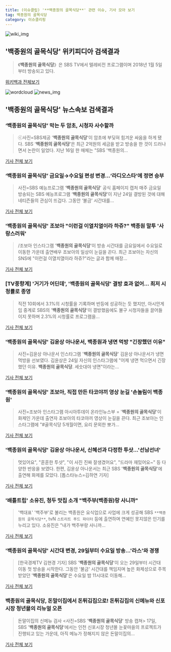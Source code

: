 ```yaml
---
title: (이슈클립) '**백종원의 골목식당**' 관련 이슈, 기사 모아 보기
tag: 백종원의 골목식당
category: 이슈클리핑
---
```

![wiki_img](https://user-images.githubusercontent.com/42597476/44503234-41136a80-a6d0-11e8-9071-6fc6418eafe4.png)
## **'**백종원의 골목식당**'** 위키피디아 검색결과
>《**백종원의 골목식당**》은 SBS TV에서 텔레비전 프로그램이며 2018년 1월 5일부터 방송되고 있다.

<a href="https://ko.wikipedia.org/wiki/백종원의 골목식당" target="_blank">위키백과 전체보기</a>

![wordcloud](https://s3.ap-northeast-2.amazonaws.com/lyrics101-wordcloud/2018-08-25-1535166087.png)
![news_img](https://user-images.githubusercontent.com/42597476/44507050-1206f400-a6e4-11e8-8d98-7ffbfebb353f.png)
## **'**백종원의 골목식당**'** 뉴스속보 검색결과
### ‘**백종원의 골목식당**’ 막는 두 암초, 시청자 사수할까

>ⓒ사진=SBS제공 '**백종원의 골목식당**'이 암초에 부딪혀 힘겨운 싸움을 하게 됐다. SBS ‘**백종원의 골목식당**’은 최근 2억원의 세금을 받고 방송을 한 것이 드러나면서 논란이 일었다. 지난 16일 한 매체는 "SBS '백종원의...

<a href="http://www.dailian.co.kr/news/view/734864/?sc=naver" target="_blank">기사 전체 보기</a>

### ‘**백종원의 골목식당**’ 금요일→수요일 편성 변경…‘라디오스타’에 정면 승부

>사진=SBS 예능프로그램 ‘**백종원의 골목식당**’ 공식 홈페이지 캡처 매주 금요일 방송되는 SBS 예능프로그램 ‘**백종원의 골목식당**’이 지난 24일 결방된 것에 대해 네티즌들의 관심이 뜨겁다. 그동안 ‘불금’ 시간대를...

<a href="http://view.asiae.co.kr/news/view.htm?idxno=2018082511230229427" target="_blank">기사 전체 보기</a>

### '**백종원의 골목식당**' 조보아 "이런걸 이열치열이라 하쥬?" 백종원 말투 '사랑스러워'

>/조보아 인스타그램  '**백종원의 골목식당**'이 방송 시간대를 금요일에서 수요일로 이동한 가운데 출연배우 조보아의 일상이 눈길을 끈다.   최근 조보아는 자신의 SNS에 "이런걸 이열치열이라 하쥬?"라는 글과 함께 매장...

<a href="http://www.kyeongin.com/main/view.php?key=20180825000822329" target="_blank">기사 전체 보기</a>

### [TV풍향계] '거기가 어딘데', '**백종원의 골목식당**' 결방 효과 없어... 최저 시청률로 종영

>직전 10회에서 3.1%의 시청률을 기록하며 반등에 성공하는 듯 했지만, 아시안게임 중계로 SBS의 '**백종원의 골목식당**'이 결방했음에도 불구 시청자들을 끌어들이지 못하며 2.3%의 시청률로 프로그램을...

<a href="http://www.sportsq.co.kr/news/articleView.html?idxno=299996" target="_blank">기사 전체 보기</a>

### '**백종원의 골목식당**' 김윤상 아나운서, 백종원과 냉면 먹방 "긴장했던 이유"

>사진=김윤상 아나운서 인스타그램 '**백종원의 골목식당**' 김윤상 아나운서가 냉면 먹방을 선보였다. 김윤상은 24일 자신의 인스타그램에 "어제 냉면 먹으면서 긴장했던 이유. **백종원의 골목식당**. 세숫대야 냉면"이라는...

<a href="http://sports.hankooki.com/lpage/entv/201808/sp20180825072612136730.htm" target="_blank">기사 전체 보기</a>

### '**백종원의 골목식당**' 조보아, 직접 만든 타코야끼 영상 눈길 '손놀림이 백종원'

>사진=조보아 인스타그램 아시아투데이 온라인뉴스부 = '**백종원의 골목식당**'이 화제인 가운데 출연자 조보아의 타코야끼 영상이 눈길을 끈다. 최근 조보아는 인스타그램에 "#골목식당 5개월이면, 요리 문외한 뽀가...

<a href="http://www.asiatoday.co.kr/view.php?key=20180825000708284" target="_blank">기사 전체 보기</a>

### '**백종원의 골목식당**' 김윤상 아나운서, 신혜선과 다정한 투샷…'선남선녀'

>멋있어요", "훈훈한 투샷", "이 사진 진짜 잘생겼어요", "드라마 재밌어요~" 등 다양한 반응을 보였다.   한편, 김윤상 아나운서는 최근 SBS '**백종원의 골목식당**'에 출연해 화제를 모았다.   [톱스타뉴스=김하연 기자]

<a href="http://www.topstarnews.net/news/articleView.html?idxno=470605" target="_blank">기사 전체 보기</a>

### '배틀트립' 소유진, 청두 맛집 소개 "백주부(백종원)랑 사니까"

>'백대표' '백주부'로 불리는 백종원은 요식업으로 사업에 크게 성공해 SBS `**백종원의 골목식당**`, tvN `스트리트 푸드 파이터` 등에 출연하며 연예인 못지않은 인기를 누리고 있다. 소유진은 "내가 백주부랑 사니까...

<a href="http://www.travelnbike.com/news/articleView.html?idxno=64182" target="_blank">기사 전체 보기</a>

### '**백종원의 골목식당**' 시간대 변경, 29일부터 수요일 방송…'라스'와 경쟁

>[한국경제TV 김현경 기자] SBS '**백종원의 골목식당**'이 오는 29일부터 시간대 이동 첫 방송을 시작한다. 그동안 '불금' 시간대를 책임지며 높은 화제성으로 주목 받았던 '**백종원의 골목식당**'은 수요일 밤 11시대로 이동해...

<a href="http://news.wowtv.co.kr/NewsCenter/News/Read?articleId=A201808240387&t=NN" target="_blank">기사 전체 보기</a>

### **백종원의 골목식당**, 돈말이집에서 돈튀김집으로! 돈튀김집의 신메뉴와 신포시장 청년몰의 리뉴얼 오픈

>돈말이집의 신메뉴 검사 <사진=SBS '**백종원의 골목식당**' 방송 캡쳐> 17일, SBS '**백종원의 골목식당**'에서는 인천 신포시장 청년몰 눈꽃마을의 프로젝트가 진행되고 있는 가운데, 아직 메뉴가 정해지지 않은 돈말이집의...

<a href="http://www.sommeliertimes.com/news/articleView.html?idxno=10022" target="_blank">기사 전체 보기</a>


